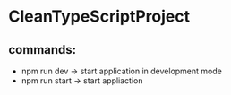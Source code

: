 # CleanTypeScriptProject

## commands:
* npm run dev -> start application in development mode
* npm run start -> start appliaction